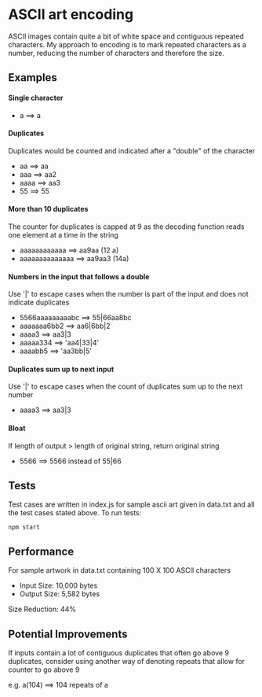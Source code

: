 # ASCII art encoding
ASCII images contain quite a bit of white space and contiguous repeated characters. My approach to encoding is to mark repeated characters as a number, reducing the number of characters and therefore the size.

## Examples

#### Single character
* a ==> a

#### Duplicates
Duplicates would be counted and indicated after a "double" of the character

* aa ==> aa
* aaa ==> aa2
* aaaa ==> aa3
* 55 ==> 55

#### More than 10 duplicates
The counter for duplicates is capped at 9 as the decoding function reads one element at a time in the string

* aaaaaaaaaaaa ==> aa9aa  (12 a)
* aaaaaaaaaaaaaa ==> aa9aa3 (14a)

#### Numbers in the input that follows a double
Use '|' to escape cases when the number is part of the input and does not indicate duplicates

* 5566aaaaaaaaabc ==> 55|66aa8bc
* aaaaaaa6bb2 ==> aa6|6bb|2
* aaaa3 ==> aa3|3
* aaaaa334 ==> 'aa4|33|4'
* aaaabb5 ==> 'aa3bb|5'

#### Duplicates sum up to next input
Use '|' to escape cases when the count of duplicates sum up to the next number

* aaaa3 ==> aa3|3

#### Bloat
If length of output > length of original string, return original string

* 5566 ==> 5566 instead of 55|66

## Tests

Test cases are written in index.js for sample ascii art given in data.txt and all the test cases stated above. To run tests: 

    npm start

## Performance

For sample artwork in data.txt containing 100 X 100 ASCII characters

* Input Size: 10,000 bytes
* Output Size: 5,582 bytes

Size Reduction: 44%

## Potential Improvements

If inputs contain a lot of contiguous duplicates that often go above 9 duplicates, consider using another way of denoting repeats that allow for counter to go above 9

e.g. a(104) ==> 104 repeats of a
